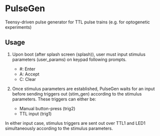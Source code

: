 # PulseGen
Teensy-driven pulse generator for TTL pulse trains (e.g. for optogenetic experiments)

## Usage
1. Upon boot (after splash screen (splash)), user must input stimulus parameters (user_params) on keypad following prompts. 
   * #: Enter  
   * A: Accept   
   * C: Clear 
  
2. Once stimulus parameters are established, PulseGen waits for an input before sending triggers out (stim_gen) according to the stimulus parameters. These triggers can either be:
   * Manual button-press (trig2)
   * TTL input (trig1)

In either input case, stimulus triggers are sent out over TTL1 and LED1 simultaneously according to the stimulus parameters. 
